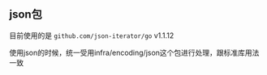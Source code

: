 ## json包

目前使用的是 `github.com/json-iterator/go` v1.1.12

使用json的时候，统一受用infra/encoding/json这个包进行处理，跟标准库用法一致








